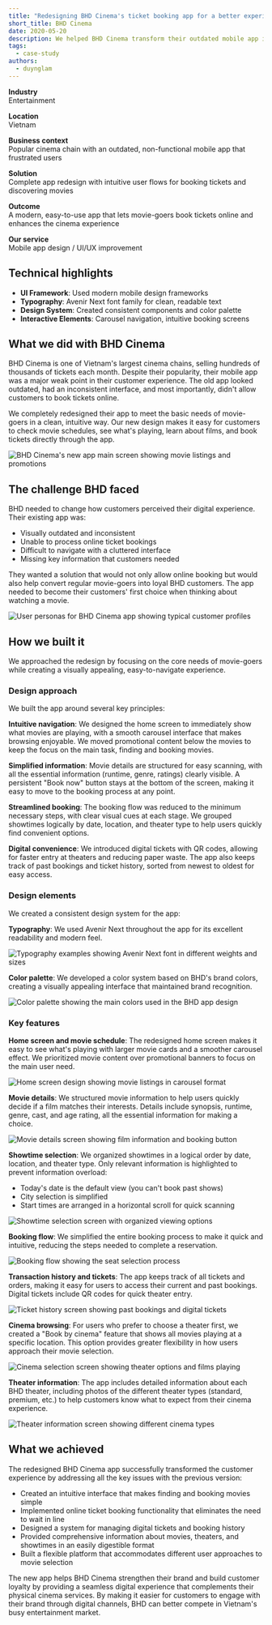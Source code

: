 ```yaml
---
title: "Redesigning BHD Cinema's ticket booking app for a better experience"
short_title: BHD Cinema
date: 2020-05-20
description: We helped BHD Cinema transform their outdated mobile app into an intuitive platform that allows customers to easily browse movies, book tickets online, and enjoy a seamless cinema experience, turning movie-goers into loyal BHD fans.
tags:
  - case-study
authors:
  - duynglam
---
```


**Industry**\
Entertainment

**Location**\
Vietnam

**Business context**\
Popular cinema chain with an outdated, non-functional mobile app that frustrated users

**Solution**\
Complete app redesign with intuitive user flows for booking tickets and discovering movies

**Outcome**\
A modern, easy-to-use app that lets movie-goers book tickets online and enhances the cinema experience

**Our service**\
Mobile app design / UI/UX improvement

## Technical highlights

- **UI Framework**: Used modern mobile design frameworks
- **Typography**: Avenir Next font family for clean, readable text
- **Design System**: Created consistent components and color palette
- **Interactive Elements**: Carousel navigation, intuitive booking screens

## What we did with BHD Cinema

BHD Cinema is one of Vietnam's largest cinema chains, selling hundreds of thousands of tickets each month. Despite their popularity, their mobile app was a major weak point in their customer experience. The old app looked outdated, had an inconsistent interface, and most importantly, didn't allow customers to book tickets online.

We completely redesigned their app to meet the basic needs of movie-goers in a clean, intuitive way. Our new design makes it easy for customers to check movie schedules, see what's playing, learn about films, and book tickets directly through the app.

![BHD Cinema's new app main screen showing movie listings and promotions](assets/bhd-main.webp)

## The challenge BHD faced

BHD needed to change how customers perceived their digital experience. Their existing app was:

- Visually outdated and inconsistent
- Unable to process online ticket bookings
- Difficult to navigate with a cluttered interface
- Missing key information that customers needed

They wanted a solution that would not only allow online booking but would also help convert regular movie-goers into loyal BHD customers. The app needed to become their customers' first choice when thinking about watching a movie.

![User personas for BHD Cinema app showing typical customer profiles](assets/bhd-personas.webp)

## How we built it

We approached the redesign by focusing on the core needs of movie-goers while creating a visually appealing, easy-to-navigate experience.

### Design approach

We built the app around several key principles:

**Intuitive navigation**: We designed the home screen to immediately show what movies are playing, with a smooth carousel interface that makes browsing enjoyable. We moved promotional content below the movies to keep the focus on the main task, finding and booking movies.

**Simplified information**: Movie details are structured for easy scanning, with all the essential information (runtime, genre, ratings) clearly visible. A persistent "Book now" button stays at the bottom of the screen, making it easy to move to the booking process at any point.

**Streamlined booking**: The booking flow was reduced to the minimum necessary steps, with clear visual cues at each stage. We grouped showtimes logically by date, location, and theater type to help users quickly find convenient options.

**Digital convenience**: We introduced digital tickets with QR codes, allowing for faster entry at theaters and reducing paper waste. The app also keeps track of past bookings and ticket history, sorted from newest to oldest for easy access.

### Design elements

We created a consistent design system for the app:

**Typography**: We used Avenir Next throughout the app for its excellent readability and modern feel.

![Typography examples showing Avenir Next font in different weights and sizes](assets/bhd-typography.webp)

**Color palette**: We developed a color system based on BHD's brand colors, creating a visually appealing interface that maintained brand recognition.

![Color palette showing the main colors used in the BHD app design](assets/bhd-colors.webp)

### Key features

**Home screen and movie schedule**: The redesigned home screen makes it easy to see what's playing with larger movie cards and a smoother carousel effect. We prioritized movie content over promotional banners to focus on the main user need.

![Home screen design showing movie listings in carousel format](assets/bhd-home.webp)

**Movie details**: We structured movie information to help users quickly decide if a film matches their interests. Details include synopsis, runtime, genre, cast, and age rating, all the essential information for making a choice.

![Movie details screen showing film information and booking button](assets/bhd-details.webp)

**Showtime selection**: We organized showtimes in a logical order by date, location, and theater type. Only relevant information is highlighted to prevent information overload:

- Today's date is the default view (you can't book past shows)
- City selection is simplified
- Start times are arranged in a horizontal scroll for quick scanning

![Showtime selection screen with organized viewing options](assets/bhd-showtime.webp)

**Booking flow**: We simplified the entire booking process to make it quick and intuitive, reducing the steps needed to complete a reservation.

![Booking flow showing the seat selection process](assets/bhd-booking.webp)

**Transaction history and tickets**: The app keeps track of all tickets and orders, making it easy for users to access their current and past bookings. Digital tickets include QR codes for quick theater entry.

![Ticket history screen showing past bookings and digital tickets](assets/bhd-history.webp)

**Cinema browsing**: For users who prefer to choose a theater first, we created a "Book by cinema" feature that shows all movies playing at a specific location. This option provides greater flexibility in how users approach their movie selection.

![Cinema selection screen showing theater options and films playing](assets/bhd-by-cinema.webp)

**Theater information**: The app includes detailed information about each BHD theater, including photos of the different theater types (standard, premium, etc.) to help customers know what to expect from their cinema experience.

![Theater information screen showing different cinema types](assets/bhd-theaters.webp)

## What we achieved

The redesigned BHD Cinema app successfully transformed the customer experience by addressing all the key issues with the previous version:

- Created an intuitive interface that makes finding and booking movies simple
- Implemented online ticket booking functionality that eliminates the need to wait in line
- Designed a system for managing digital tickets and booking history
- Provided comprehensive information about movies, theaters, and showtimes in an easily digestible format
- Built a flexible platform that accommodates different user approaches to movie selection

The new app helps BHD Cinema strengthen their brand and build customer loyalty by providing a seamless digital experience that complements their physical cinema services. By making it easier for customers to engage with their brand through digital channels, BHD can better compete in Vietnam's busy entertainment market.
